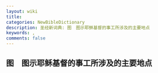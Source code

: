 ```yaml
---
layout: wiki
title: 
categories: NewBibleDictionary
description: 圣经新词典: 图　图示耶稣基督的事工所涉及的主要地点
keywords: , 
comments: false
---
```


## 图　图示耶稣基督的事工所涉及的主要地点












